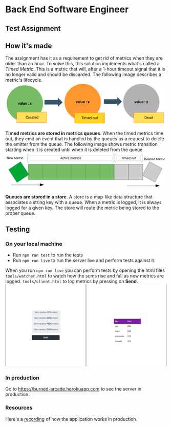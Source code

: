 # Back End Software Engineer
## Test Assignment

## How it's made
The assignment has it as a requirement to get rid of metrics when they are older than an hour. To solve this, this solution implements what's called a *Timed Metric*. This is a metric that will, after a 1-hour timeout signal that it is no longer valid and should be discarded. The following image describes a metric's lifecycle.
![Metric lifecycle](./assets/metric-lf.png)


**Timed metrics are stored in metrics queues**. When the timed metrics time out, they emit an event that is handled by the queues as a request to delete the emitter from the queue.
The following image shows metric transition starting when it is created until when it is deleted from the queue.
![Queue proces](./assets/queue.png)


**Queues are stored in a store**. A store is a map-like data structure that associates a string key with a queue. When a metric is logged, it is always logged for a given key. The store will route the metric being stored to the proper queue.
## Testing
### On your local machine
- Run `npm run test` to run the tests
- Run `npm run live` to run the server live and perform tests against it.

When you run `npm run live` you can perform tests by opening the html files `tools/watcher.html` to watch how the sums rise and fall as new metrics are logged. `tools/client.html` to log metrics by pressing on **Send**.
![Queue proces](./assets/local-test.png)

### In production
Go to https://burned-arcade.herokuapp.com to see the server in production.

### Resources
Here's a [recording](https://drive.google.com/insert_your_real_url_here) of how the application works in production.
